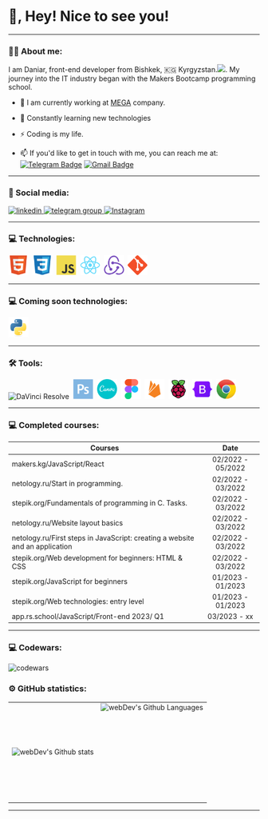 # 👋, Hey! Nice to see you! 
---
### :man_technologist: About me:
I am Daniar, front-end developer from Bishkek, 🇰🇬 Kyrgyzstan.<img src="https://media.giphy.com/media/WUlplcMpOCEmTGBtBW/giphy.gif" width="30px">. My journey into the IT industry began with the Makers Bootcamp programming school.

- :telescope: I am currently working at <a href="https://mega24.kg/" target="_blank">MEGA</a> company.

- :seedling: Сonstantly learning new technologies

- :zap: Coding is my life.

- :mailbox: If you'd like to get in touch with me, you can reach me at: [![Telegram Badge](https://img.shields.io/badge/-telegram-blue?style=flat&logo=Telegram&logoColor=white)](https://t.me/daniarabykeev) [![Gmail Badge](https://img.shields.io/badge/-Gmail-red?style=flat&logo=Gmail&logoColor=white)](mailto:daniarabykeev@gmail.com)

---

### 🤝 Social media:

  <div id="badges">
    <a href="https://www.linkedin.com/in/daniiar-abykeev-b5b9b9234/" target="_blank">
      <img src="https://cdn-icons-png.flaticon.com/512/2504/2504799.png" width="40" height="40" alt="linkedin" />
    </a>
    <a href="https://t.me/daniarabykeev" target="_blank">
      <img src="https://cdn-icons-png.flaticon.com/512/2111/2111646.png" width="40" height="40" alt="telegram group" />
    </a>
    <a href="https://www.instagram.com/____abykeev/" target="_blank">
      <img src="https://user-images.githubusercontent.com/96993302/225588302-0d3ab8e1-af99-46f7-a451-04d1ae0f2b69.png" width="40" height="40" alt="Instagram"/>
    </a>
  </div>

---

### 💻 Technologies:

<div>
  <img src="https://github.com/devicons/devicon/blob/master/icons/html5/html5-original.svg" title="html5" alt="html5" width="40" height="40"/>&nbsp
  <img src="https://github.com/devicons/devicon/blob/master/icons/css3/css3-original.svg" title="css" alt="css" width="40" height="40"/>&nbsp
  <img src="https://github.com/devicons/devicon/blob/master/icons/javascript/javascript-original.svg" title="javascript" alt="javascript" width="40" height="40"/>&nbsp
  <img src="https://github.com/devicons/devicon/blob/master/icons/react/react-original.svg" title="reactjs" alt="reactjs" width="40" height="40"/>&nbsp
  <img src="https://github.com/devicons/devicon/blob/master/icons/redux/redux-original.svg" title="redux" alt="redux" width="40" height="40"/>&nbsp
  <img src="https://github.com/devicons/devicon/blob/master/icons/git/git-original.svg" title="git" alt="git" width="40" height="40"/>&nbsp
</div>

---
### 💻 Coming soon technologies:

<div>
  <img src="https://github.com/devicons/devicon/blob/master/icons/python/python-original.svg" title="python" alt="python" width="40" height="40"/>&nbsp
</div>

---

### 🛠 Tools:

<div>
  <img src="https://upload.wikimedia.org/wikipedia/commons/9/90/DaVinci_Resolve_17_logo.svg" title="DaVinci Resolve" alt="DaVinci Resolve" width="40" height="40"/>&nbsp;
  <img src="https://github.com/devicons/devicon/blob/master/icons/photoshop/photoshop-plain.svg" title="photoshop" alt="photoshop" width="40" height="40"/>&nbsp;
  <img src="https://github.com/devicons/devicon/blob/master/icons/canva/canva-original.svg" title="canva" alt="canva" width="40" height="40"/>&nbsp;
  <img src="https://github.com/devicons/devicon/blob/master/icons/figma/figma-original.svg" title="figma" alt="figma" width="40" height="40"/>&nbsp;
  <img src="https://github.com/devicons/devicon/blob/master/icons/firebase/firebase-plain.svg" title="FireBase" alt="FireBase" width="40" height="40"/>&nbsp;
  <img src="https://github.com/devicons/devicon/blob/master/icons/raspberrypi/raspberrypi-original.svg" title="raspberrypi" alt="raspberrypi" width="40" height="40"/>&nbsp;
  <img src="https://github.com/devicons/devicon/blob/master/icons/bootstrap/bootstrap-original.svg" title="raspberrypi" alt="raspberrypi" width="40" height="40"/>&nbsp;
  <img src="https://github.com/devicons/devicon/blob/master/icons/chrome/chrome-original.svg" title="raspberrypi" alt="raspberrypi" width="40" height="40"/>&nbsp;
</div>

---

### 💻 Completed courses:

| Courses                                                           | Date              |
| ----------------------------------------------------------------| :---------------: |
| makers.kg/JavaScript/React                      | 02/2022 - 05/2022 |
| netology.ru/Start in programming.                               | 02/2022 - 03/2022 |
| stepik.org/Fundamentals of programming in C. Tasks.                | 02/2022 - 03/2022 |
| netology.ru/Website layout basics                                | 02/2022 - 03/2022 |
| netology.ru/First steps in JavaScript: creating a website and an application | 02/2022 - 03/2022 |
| stepik.org/Web development for beginners: HTML & CSS            | 02/2022 - 03/2022 |
| stepik.org/JavaScript for beginners                            | 01/2023 - 01/2023 |
| stepik.org/Web technologies: entry level                    | 01/2023 - 01/2023 |
| app.rs.school/JavaScript/Front-end 2023/ Q1                    | 03/2023 - xx|
---

### 💻 Codewars:
![codewars](https://www.codewars.com/users/daniarabykeev/badges/large)

### ⚙️ GitHub statistics:

<table>
  <tr>
    <td>
      <img align="left" src="http://github-readme-streak-stats.herokuapp.com?user=daniarabykeev&theme=dark&background=000000" alt="webDev's Github stats" />
    </td>
    <td>
      <img height="195px" align="right" alt="webDev's Github Languages" src="https://github-readme-stats-sigma-five.vercel.app/api/top-langs/?username=daniarabykeev&layout=compact&theme=vision-friendly-dark" />
    </td>
  </tr>
</table>

---
### 
